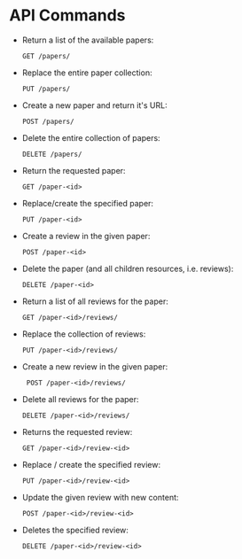 # API Commands #

*   Return a list of the available papers:

        GET /papers/


*   Replace the entire paper collection:

        PUT /papers/



*   Create a new paper and return it's URL:

        POST /papers/



*   Delete the entire collection of papers:

        DELETE /papers/



*   Return the requested paper:

        GET /paper-<id>



*   Replace/create the specified paper:

        PUT /paper-<id>



*   Create a review in the given paper:

        POST /paper-<id>



*   Delete the paper (and all children resources, i.e. reviews):

        DELETE /paper-<id>



*   Return a list of all reviews for the paper:

        GET /paper-<id>/reviews/



*   Replace the collection of reviews:

        PUT /paper-<id>/reviews/



*  Create a new review in the given paper:

        POST /paper-<id>/reviews/



*   Delete all reviews for the paper:

        DELETE /paper-<id>/reviews/



*   Returns the requested review:

        GET /paper-<id>/review-<id>



*   Replace / create the specified review:

        PUT /paper-<id>/review-<id>



*   Update the given review with new content:

        POST /paper-<id>/review-<id>



*   Deletes the specified review:

        DELETE /paper-<id>/review-<id>



